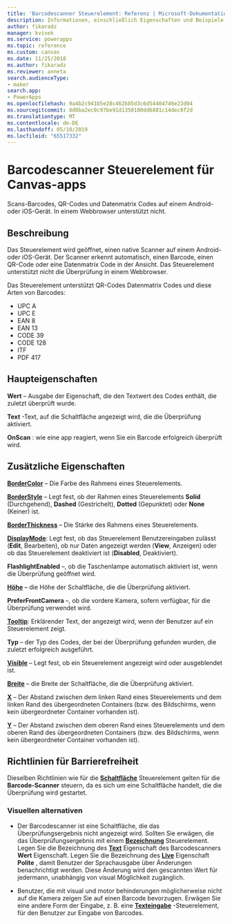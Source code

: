 ```yaml
---
title: 'Barcodescanner Steuerelement: Referenz | Microsoft-Dokumentation'
description: Informationen, einschließlich Eigenschaften und Beispiele, über das Barcodescanner Steuerelement
author: fikaradz
manager: kvivek
ms.service: powerapps
ms.topic: reference
ms.custom: canvas
ms.date: 11/25/2018
ms.author: fikaradz
ms.reviewer: anneta
search.audienceType:
- maker
search.app:
- PowerApps
ms.openlocfilehash: 9a4b2c941b5e28c462b85d3c6d54404746e22d04
ms.sourcegitcommit: 8d0ba2ec0c97be91d1350180dd6881c14dec8f2d
ms.translationtype: MT
ms.contentlocale: de-DE
ms.lasthandoff: 05/10/2019
ms.locfileid: "65517332"
---
```

# <a name="barcode-scanner-control-for-canvas-apps"></a>Barcodescanner Steuerelement für Canvas-apps

Scans-Barcodes, QR-Codes und Datenmatrix Codes auf einem Android- oder iOS-Gerät. In einem Webbrowser unterstützt nicht.

## <a name="description"></a>Beschreibung

Das Steuerelement wird geöffnet, einen native Scanner auf einem Android- oder iOS-Gerät. Der Scanner erkennt automatisch, einen Barcode, einen QR-Code oder eine Datenmatrix Code in der Ansicht. Das Steuerelement unterstützt nicht die Überprüfung in einem Webbrowser.

Das Steuerelement unterstützt QR-Codes Datenmatrix Codes und diese Arten von Barcodes:

- UPC A
- UPC E
- EAN 8
- EAN 13
- CODE 39
- CODE 128
- ITF
- PDF 417

## <a name="key-properties"></a>Haupteigenschaften

**Wert** – Ausgabe der Eigenschaft, die den Textwert des Codes enthält, die zuletzt überprüft wurde.

**Text** -Text, auf die Schaltfläche angezeigt wird, die die Überprüfung aktiviert.

**OnScan** : wie eine app reagiert, wenn Sie ein Barcode erfolgreich überprüft wird.

## <a name="additional-properties"></a>Zusätzliche Eigenschaften

**[BorderColor](properties-color-border.md)** – Die Farbe des Rahmens eines Steuerelements.

**[BorderStyle](properties-color-border.md)** – Legt fest, ob der Rahmen eines Steuerelements **Solid** (Durchgehend), **Dashed** (Gestrichelt), **Dotted** (Gepunktet) oder **None** (Keiner) ist.

**[BorderThickness](properties-color-border.md)** – Die Stärke des Rahmens eines Steuerelements.

**[DisplayMode](properties-core.md)**: Legt fest, ob das Steuerelement Benutzereingaben zulässt (**Edit**, Bearbeiten), ob nur Daten angezeigt werden (**View**, Anzeigen) oder ob das Steuerelement deaktiviert ist (**Disabled**, Deaktiviert).

**FlashlightEnabled** –, ob die Taschenlampe automatisch aktiviert ist, wenn die Überprüfung geöffnet wird.

**[Höhe](properties-size-location.md)**  – die Höhe der Schaltfläche, die die Überprüfung aktiviert.

**PreferFrontCamera** –, ob die vordere Kamera, sofern verfügbar, für die Überprüfung verwendet wird.

**[Tooltip](properties-core.md)**: Erklärender Text, der angezeigt wird, wenn der Benutzer auf ein Steuerelement zeigt.

**Typ** – der Typ des Codes, der bei der Überprüfung gefunden wurden, die zuletzt erfolgreich ausgeführt.

**[Visible](properties-core.md)** – Legt fest, ob ein Steuerelement angezeigt wird oder ausgeblendet ist.

**[Breite](properties-size-location.md)**  – die Breite der Schaltfläche, die die Überprüfung aktiviert.

**[X](properties-size-location.md)** – Der Abstand zwischen dem linken Rand eines Steuerelements und dem linken Rand des übergeordneten Containers (bzw. des Bildschirms, wenn kein übergeordneter Container vorhanden ist).

**[Y](properties-size-location.md)** – Der Abstand zwischen dem oberen Rand eines Steuerelements und dem oberen Rand des übergeordneten Containers (bzw. des Bildschirms, wenn kein übergeordneter Container vorhanden ist).

## <a name="accessibility-guidelines"></a>Richtlinien für Barrierefreiheit
Dieselben Richtlinien wie für die **[Schaltfläche](control-button.md)** Steuerelement gelten für die **Barcode-Scanner** steuern, da es sich um eine Schaltfläche handelt, die die Überprüfung wird gestartet.

### <a name="visual-alternatives"></a>Visuellen alternativen
* Der Barcodescanner ist eine Schaltfläche, die das Überprüfungsergebnis nicht angezeigt wird. Sollten Sie erwägen, die das Überprüfungsergebnis mit einem **[Bezeichnung](control-text-box.md)** Steuerelement. Legen Sie die Bezeichnung des **[Text](properties-core.md)** Eigenschaft des Barcodescanners **Wert** Eigenschaft. Legen Sie die Bezeichnung des **[Live](properties-accessibility.md)** Eigenschaft **Polite** , damit Benutzer der Sprachausgabe über Änderungen benachrichtigt werden. Diese Änderung wird den gescannten Wert für jedermann, unabhängig von visual Möglichkeit zugänglich.

* Benutzer, die mit visual und motor behinderungen möglicherweise nicht auf die Kamera zeigen Sie auf einen Barcode bevorzugen. Erwägen Sie eine andere Form der Eingabe, z. B. eine **[Texteingabe](control-text-input.md)** -Steuerelement, für den Benutzer zur Eingabe von Barcodes.
